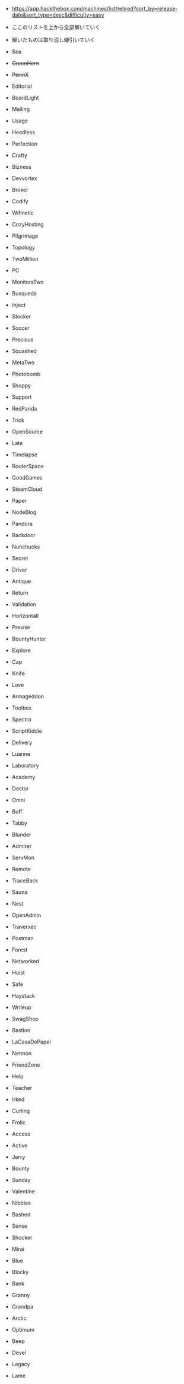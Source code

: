- https://app.hackthebox.com/machines/list/retired?sort_by=release-date&sort_type=desc&difficulty=easy
- ここのリストを上から全部解いていく
- 解いたものは取り消し線引いていく

- ~~Sea~~
- ~~GreenHorn~~
- ~~PermX~~
- Editorial
- BoardLight
- Mailing
- Usage
- Headless
- Perfection
- Crafty
- Bizness
- Devvortex
- Broker
- Codify
- Wifinetic
- CozyHosting
- Pilgrimage
- Topology
- TwoMillion
- PC
- MonitorsTwo
- Busqueda
- Inject
- Stocker
- Soccer
- Precious
- Squashed
- MetaTwo
- Photobomb
- Shoppy
- Support
- RedPanda
- Trick
- OpenSource
- Late
- Timelapse
- RouterSpace
- GoodGames
- SteamCloud
- Paper
- NodeBlog
- Pandora
- Backdoor
- Nunchucks
- Secret
- Driver
- Antique
- Return
- Validation
- Horizontall
- Previse
- BountyHunter
- Explore
- Cap
- Knife
- Love
- Armageddon
- Toolbox
- Spectra
- ScriptKiddie
- Delivery
- Luanne
- Laboratory
- Academy
- Doctor
- Omni
- Buff
- Tabby
- Blunder
- Admirer
- ServMon
- Remote
- TraceBack
- Sauna
- Nest
- OpenAdmin
- Traverxec
- Postman
- Forest
- Networked
- Heist
- Safe
- Haystack
- Writeup
- SwagShop
- Bastion
- LaCasaDePapel
- Netmon
- FriendZone
- Help
- Teacher
- Irked
- Curling
- Frolic
- Access
- Active
- Jerry
- Bounty
- Sunday
- Valentine
- Nibbles
- Bashed
- Sense
- Shocker
- Mirai
- Blue
- Blocky
- Bank
- Granny
- Grandpa
- Arctic
- Optimum
- Beep
- Devel
- Legacy
- Lame



